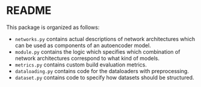 # README 
This package is organized as follows: 
- `networks.py` contains actual descriptions of network architectures which can be used as components of an autoencoder model. 
- `module.py` contains the logic which specifies which combination of network architectures correspond to what kind of models. 
- `metrics.py` contains custom build evaluation metrics. 
- `dataloading.py` contains code for the dataloaders with preprocessing. 
- `dataset.py` contains code to specify how datasets should be structured.
